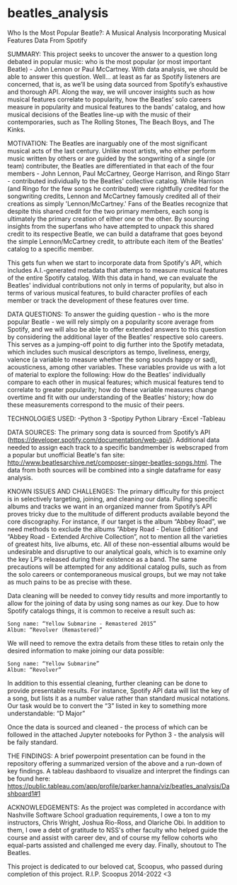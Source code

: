# beatles_analysis
Who Is the Most Popular Beatle?: A Musical Analysis Incorporating Musical Features Data From Spotify

SUMMARY:
This project seeks to uncover the answer to a question long debated in popular music: who is the most popular (or most important Beatle) - John Lennon or Paul McCartney.  With data analysis, we should be able to answer this question. Well… at least as far as Spotify listeners are concerned, that is, as we’ll be using data sourced from Spotify’s exhaustive and thorough API. Along the way, we will uncover insights such as how musical features correlate to popularity, how the Beatles’ solo careers measure in popularity and musical features to the bands’ catalog, and how musical decisions of the Beatles line-up with the music of their contemporaries, such as The Rolling Stones, The Beach Boys, and The Kinks.

MOTIVATION:
The Beatles are inarguably one of the most significant musical acts of the last century. Unlike most artists, who either perform music written by others or are guided by the songwriting of a single (or team) contributer, the Beatles are differentiated in that each of the four members - John Lennon, Paul McCartney, George Harrison, and Ringo Starr - contributed individually to the Beatles' collective catalog. While Harrison (and Ringo for the few songs he contributed) were rightfully credited for the songwriting credits, Lennon and McCartney famously credited all of their creations as simply 'Lennon/McCartney.' Fans of the Beatles recognize that despite this shared credit for the two primary members, each song is ultimately the primary creation of either one or the other. By sourcing insights from the superfans who have attempted to unpack this shared credit to its respective Beatle, we can build a dataframe that goes beyond the simple Lennon/McCartney credit, to attribute each item of the Beatles' catalog to a specific member.

This gets fun when we start to incorporate data from Spotify's API, which includes A.I.-generated metadata that attemps to measure musical features of the entire Spotify catalog. With this data in hand, we can evaluate the Beatles' individual contributions not only in terms of popularity, but also in terms of various musical features, to build character profiles of each member or track the development of these features over time.

DATA QUESTIONS:
To answer the guiding question - who is the more popular Beatle - we will rely simply on a popularity score average from Spotify, and we will also be able to offer extended answers to this question by considering the additional layer of the Beatles’ respective solo careers. This serves as a jumping-off point to dig further into the Spotify metadata, which includes such musical descriptors as tempo, liveliness, energy, valence (a variable to measure whether the song sounds happy or sad), acousticness, among other variables. These variables provide us with a lot of material to explore the following: How do the Beatles' individually compare to each other in musical features; which musical features tend to correlate to greater popularity; how do these variable measures change overtime and fit with our understanding of the Beatles' history; how do these measurements correspond to the music of their peers.

TECHNOLOGIES USED:
-Python 3
-Spotipy Python Library
-Excel
-Tableau

DATA SOURCES: 
The primary song data is sourced from Spotify’s API (https://developer.spotify.com/documentation/web-api/). Additional data needed to assign each track to a specific bandmember is webscraped from a popular but unofficial Beatle's fan site: http://www.beatlesarchive.net/composer-singer-beatles-songs.html. The data from both sources will be combined into a single dataframe for easy analysis.

KNOWN ISSUES AND CHALLENGES:
The primary difficulty for this project is in selectively targeting, joining, and cleaning our data. Pulling specific albums and tracks we want in an organized manner from Spotify’s API proves tricky due to the multitude of different products available beyond the core discography. For instance, if our target is the album “Abbey Road”, we need methods to exclude the albums “Abbey Road - Deluxe Edition” and “Abbey Road - Extended Archive Collection”, not to mention all the varieties of greatest hits, live albums, etc. All of these non-essential albums would be undesirable and disruptive to our analytical goals, which is to examine only the key LP’s released during their existence as a band. The same precautions will be attempted for any additional catalog pulls, such as from the solo careers or contemporaneous musical groups, but we may not take as much pains to be as precise with these. 

Data cleaning will be needed to convey tidy results and more importantly to allow for the joining of data by using song names as our key. Due to how Spotify catalogs things, it is common to receive a result such as:

	Song name: “Yellow Submarine - Remastered 2015”
	Album: “Revolver (Remastered)”

We will need to remove the extra details from these titles to retain only the desired information to make joining our data possible:

	Song name: “Yellow Submarine”
	Album: “Revolver”

In addition to this essential cleaning, further cleaning can be done to provide presentable results. For instance, Spotify API data will list the key of a song, but lists it as a number value rather than standard musical notations. Our task would be to convert the “3” listed in key to something more understandable: “D Major”

Once the data is sourced and cleaned - the process of which can be followed in the attached Jupyter notebooks for Python 3 - the analysis will be faily standard.

THE FINDINGS:
A brief powerpoint presentation can be found in the repository offering a summarized version of the above and a run-down of key findings. A tableau dashbaord to visualize and interpret the findings can be found here: https://public.tableau.com/app/profile/parker.hanna/viz/beatles_analysis/Dashboard1#1

ACKNOWLEDGEMENTS:
As the project was completed in accordance with Nashville Software School graduation requirements, I owe a ton to my instructors, Chris Wright, Joshua Rio-Ross, and Olariche Obi. In addition to them, I owe a debt of gratitude to NSS's other faculty who helped guide the course and assist with career dev, and of course my fellow cohorts who equal-parts assisted and challenged me every day. Finally, shoutout to The Beatles.

This project is dedicated to our beloved cat, Scoopus, who passed during completion of this project. R.I.P. Scoopus 2014-2022 <3
